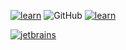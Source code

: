 [![learn](https://github.com/likaiqiang/learn/actions/workflows/main.yml/badge.svg)](https://github.com/likaiqiang/learn/actions)
![GitHub](https://img.shields.io/github/license/likaiqiang/learn)
[![learn](https://github.com/likaiqiang/learn/actions/workflows/main.yml/badge.svg)](https://github.com/likaiqiang/learn/actions)

[![jetbrains](https://resources.jetbrains.com/storage/products/company/brand/logos/WebStorm.svg)](https://jb.gg/OpenSourceSupport)
